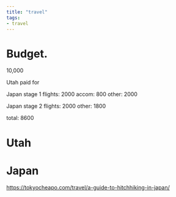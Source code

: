 ```yaml
---
title: "travel"
tags: 
- travel
---
```


# Budget.
10,000

Utah
paid for

Japan stage 1
flights: 2000
accom: 800
other: 2000

Japan stage 2
flights: 2000
other: 1800

total: 8600

# Utah

# Japan

https://tokyocheapo.com/travel/a-guide-to-hitchhiking-in-japan/
